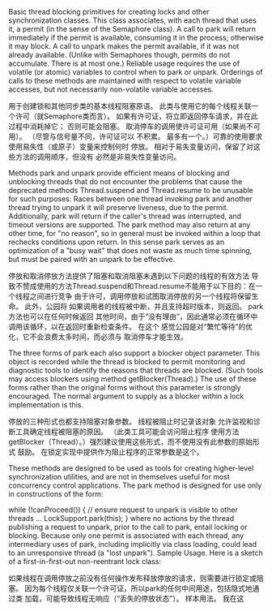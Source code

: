 Basic thread blocking primitives for creating locks and other synchronization classes.
This class associates, with each thread that uses it, a permit (in the sense of the Semaphore class). 
A call to park will return immediately if the permit is available, consuming it in the process; otherwise it may block. 
A call to unpark makes the permit available, if it was not already available. (Unlike with Semaphores though, permits do
 not accumulate. There is at most one.) Reliable usage requires the use of volatile (or atomic) variables to control when 
 to park or unpark. Orderings of calls to these methods are maintained with respect to volatile variable accesses, but not 
 necessarily non-volatile variable accesses.


用于创建锁和其他同步类的基本线程阻塞原语。
此类与使用它的每个线程关联一个许可（就Semaphore类而言）。
如果有许可证，将立即返回停车请求，并在此过程中消耗掉它； 否则可能会阻塞。
取消停车的调用使许可证可用（如果尚不可用）。 （尽管与信号量不同，许可证可以
  不积累。 最多有一个。）可靠的使用要求使用易失性（或原子）变量来控制何时
  停放。 相对于易失变量访问，保留了对这些方法的调用顺序，但没有
  必然是非易失性变量访问。
  
  

Methods park and unpark provide efficient means of blocking and unblocking threads that do not encounter the problems that
 cause the deprecated methods Thread.suspend and Thread.resume to be unusable for such purposes: Races between one thread 
 invoking park and another thread trying to unpark it will preserve liveness, due to the permit. Additionally, park will 
 return if the caller's thread was interrupted, and timeout versions are supported. The park method may also return at any
  other time, for "no reason", so in general must be invoked within a loop that rechecks conditions upon return. In this 
  sense park serves as an optimization of a "busy wait" that does not waste as much time spinning, but must be paired with 
  an unpark to be effective.

停放和取消停放方法提供了阻塞和取消阻塞未遇到以下问题的线程的有效方法
  导致不赞成使用的方法Thread.suspend和Thread.resume不能用于以下目的：在一个线程之间进行竞争
  由于许可，调用停放和试图取消停放的另一个线程将保留生命。 此外，公园将
  如果调用者的线程被中断，并且支持超时版本，则返回。 park方法也可以在任何时候返回
   其他时间，由于“没有理由”，因此通常必须在循环中调用该循环，以在返回时重新检查条件。 在这个
   感觉公园是对“繁忙等待”的优化，它不会浪费太多时间，而必须与
   取消停车才能生效。
   




The three forms of park each also support a blocker object parameter. This object is recorded while the thread is blocked 
to permit monitoring and diagnostic tools to identify the reasons that threads are blocked. (Such tools may access blockers 
using method getBlocker(Thread).) The use of these forms rather than the original forms without this parameter is strongly 
encouraged. The normal argument to supply as a blocker within a lock implementation is this.

停放的三种形式也都支持阻塞对象参数。 线程被阻止时记录该对象
允许监视和诊断工具确定线程被阻塞的原因。 （此类工具可能会访问阻止程序
使用方法getBlocker（Thread）。）强烈建议使用这些形式，而不使用没有此参数的原始形式
鼓励。 在锁定实现中提供作为阻止程序的正常参数是这个。



These methods are designed to be used as tools for creating higher-level synchronization utilities, and are not in 
themselves useful for most concurrency control applications. The park method is designed for use only in constructions of the form:

 
 while (!canProceed()) {
   // ensure request to unpark is visible to other threads
   ...
   LockSupport.park(this);
 }
where no actions by the thread publishing a request to unpark, prior to the call to park, entail locking or blocking. 
Because only one permit is associated with each thread, any intermediary uses of park, including implicitly via class 
loading, could lead to an unresponsive thread (a "lost unpark").
Sample Usage. Here is a sketch of a first-in-first-out non-reentrant lock class:

如果线程在调用停放之前没有任何操作发布释放停放的请求，则需要进行锁定或阻塞。
因为每个线程仅关联一个许可证，所以park的任何中间用途，包括隐式地通过类
加载，可能导致线程无响应（“丢失的停放状态”）。
样本用法。 我在这